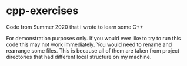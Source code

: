 # cpp-exercises
Code from Summer 2020 that i wrote to learn some C++

For demonstration purposes only. If you would ever like to try to run this code this may not work immediately.
You would need to rename and rearrange some files. This is because all of them are taken from project directories
that had different local structure on my machine.
